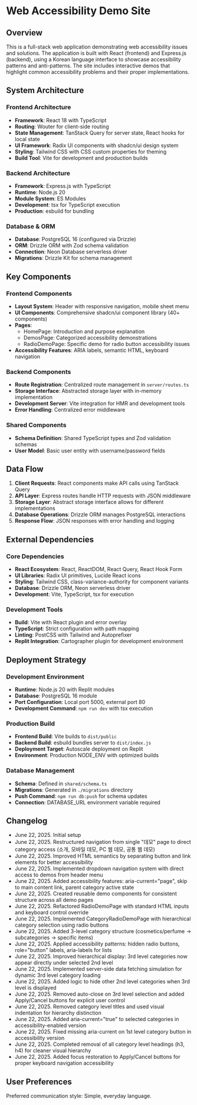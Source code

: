 # Web Accessibility Demo Site

## Overview

This is a full-stack web application demonstrating web accessibility issues and solutions. The application is built with React (frontend) and Express.js (backend), using a Korean language interface to showcase accessibility patterns and anti-patterns. The site includes interactive demos that highlight common accessibility problems and their proper implementations.

## System Architecture

### Frontend Architecture
- **Framework**: React 18 with TypeScript
- **Routing**: Wouter for client-side routing
- **State Management**: TanStack Query for server state, React hooks for local state
- **UI Framework**: Radix UI components with shadcn/ui design system
- **Styling**: Tailwind CSS with CSS custom properties for theming
- **Build Tool**: Vite for development and production builds

### Backend Architecture
- **Framework**: Express.js with TypeScript
- **Runtime**: Node.js 20
- **Module System**: ES Modules
- **Development**: tsx for TypeScript execution
- **Production**: esbuild for bundling

### Database & ORM
- **Database**: PostgreSQL 16 (configured via Drizzle)
- **ORM**: Drizzle ORM with Zod schema validation
- **Connection**: Neon Database serverless driver
- **Migrations**: Drizzle Kit for schema management

## Key Components

### Frontend Components
- **Layout System**: Header with responsive navigation, mobile sheet menu
- **UI Components**: Comprehensive shadcn/ui component library (40+ components)
- **Pages**: 
  - HomePage: Introduction and purpose explanation
  - DemosPage: Categorized accessibility demonstrations
  - RadioDemoPage: Specific demo for radio button accessibility issues
- **Accessibility Features**: ARIA labels, semantic HTML, keyboard navigation

### Backend Components
- **Route Registration**: Centralized route management in `server/routes.ts`
- **Storage Interface**: Abstracted storage layer with in-memory implementation
- **Development Server**: Vite integration for HMR and development tools
- **Error Handling**: Centralized error middleware

### Shared Components
- **Schema Definition**: Shared TypeScript types and Zod validation schemas
- **User Model**: Basic user entity with username/password fields

## Data Flow

1. **Client Requests**: React components make API calls using TanStack Query
2. **API Layer**: Express routes handle HTTP requests with JSON middleware
3. **Storage Layer**: Abstract storage interface allows for different implementations
4. **Database Operations**: Drizzle ORM manages PostgreSQL interactions
5. **Response Flow**: JSON responses with error handling and logging

## External Dependencies

### Core Dependencies
- **React Ecosystem**: React, ReactDOM, React Query, React Hook Form
- **UI Libraries**: Radix UI primitives, Lucide React icons
- **Styling**: Tailwind CSS, class-variance-authority for component variants
- **Database**: Drizzle ORM, Neon serverless driver
- **Development**: Vite, TypeScript, tsx for execution

### Development Tools
- **Build**: Vite with React plugin and error overlay
- **TypeScript**: Strict configuration with path mapping
- **Linting**: PostCSS with Tailwind and Autoprefixer
- **Replit Integration**: Cartographer plugin for development environment

## Deployment Strategy

### Development Environment
- **Runtime**: Node.js 20 with Replit modules
- **Database**: PostgreSQL 16 module
- **Port Configuration**: Local port 5000, external port 80
- **Development Command**: `npm run dev` with tsx execution

### Production Build
- **Frontend Build**: Vite builds to `dist/public`
- **Backend Build**: esbuild bundles server to `dist/index.js`
- **Deployment Target**: Autoscale deployment on Replit
- **Environment**: Production NODE_ENV with optimized builds

### Database Management
- **Schema**: Defined in `shared/schema.ts`
- **Migrations**: Generated in `./migrations` directory
- **Push Command**: `npm run db:push` for schema updates
- **Connection**: DATABASE_URL environment variable required

## Changelog

- June 22, 2025. Initial setup
- June 22, 2025. Restructured navigation from single "데모" page to direct category access (소개, 모바일 데모, PC 웹 데모, 공통 웹 데모)
- June 22, 2025. Improved HTML semantics by separating button and link elements for better accessibility
- June 22, 2025. Implemented dropdown navigation system with direct access to demos from header menu
- June 22, 2025. Added accessibility features: aria-current="page", skip to main content link, parent category active state
- June 22, 2025. Created reusable demo components for consistent structure across all demo pages
- June 22, 2025. Refactored RadioDemoPage with standard HTML inputs and keyboard control override
- June 22, 2025. Implemented CategoryRadioDemoPage with hierarchical category selection using radio buttons
- June 22, 2025. Added 3-level category structure (cosmetics/perfume → subcategories → specific items)
- June 22, 2025. Applied accessibility patterns: hidden radio buttons, role="button" labels, aria-labels for lists
- June 22, 2025. Improved hierarchical display: 3rd level categories now appear directly under selected 2nd level
- June 22, 2025. Implemented server-side data fetching simulation for dynamic 3rd level category loading
- June 22, 2025. Added logic to hide other 2nd level categories when 3rd level is displayed
- June 22, 2025. Removed auto-close on 3rd level selection and added Apply/Cancel buttons for explicit user control
- June 22, 2025. Removed category level titles and used visual indentation for hierarchy distinction
- June 22, 2025. Added aria-current="true" to selected categories in accessibility-enabled version
- June 22, 2025. Fixed missing aria-current on 1st level category button in accessibility version
- June 22, 2025. Completed removal of all category level headings (h3, h4) for cleaner visual hierarchy
- June 22, 2025. Added focus restoration to Apply/Cancel buttons for proper keyboard navigation accessibility

## User Preferences

Preferred communication style: Simple, everyday language.